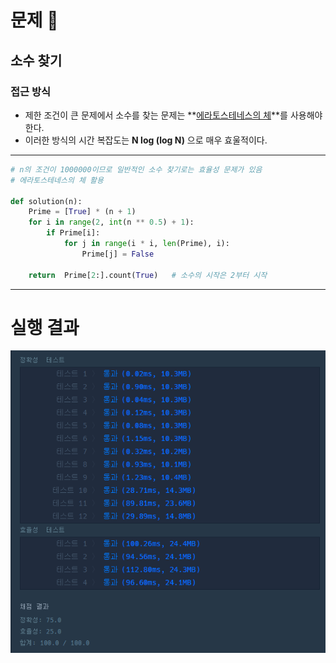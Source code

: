 # 문제 :book:

## 소수 찾기

### 접근 방식

- 제한 조건이 큰 문제에서 소수를 찾는 문제는 **<a href="https://ko.wikipedia.org/wiki/%EC%97%90%EB%9D%BC%ED%86%A0%EC%8A%A4%ED%85%8C%EB%84%A4%EC%8A%A4%EC%9D%98_%EC%B2%B4">에라토스테네스의 체</a>**를 사용해야 한다.
- 이러한 방식의 시간 복잡도는 **N log (log N)** 으로 매우 효울적이다.

<hr>

```python
# n의 조건이 1000000이므로 일반적인 소수 찾기로는 효율성 문제가 있음
# 에라토스테네스의 체 활용

def solution(n):
    Prime = [True] * (n + 1)
    for i in range(2, int(n ** 0.5) + 1):
        if Prime[i]:
            for j in range(i * i, len(Prime), i):
                Prime[j] = False

    return  Prime[2:].count(True)   # 소수의 시작은 2부터 시작
```

<hr>

# 실행 결과

![img.png](img.png)